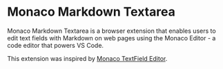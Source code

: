 # Monaco Markdown Textarea

Monaco Markdown Textarea is a browser extension that enables users to edit text fields with Markdown on web pages using the Monaco Editor - a code editor that powers VS Code.

This extension was inspired by [Monaco TextField Editor](https://github.com/automationcodex/monaco-textfield-editor-extension).
